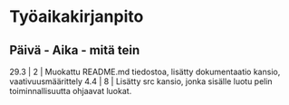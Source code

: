 # Työaikakirjanpito

Päivä - Aika - mitä tein
---------------------------------------------------------------------------------------------------
29.3 | 2 | Muokattu README.md tiedostoa, lisätty dokumentaatio kansio, vaativuusmäärittely
4.4  | 8 | Lisätty src kansio, jonka sisälle luotu pelin toiminnallisuutta ohjaavat luokat.

